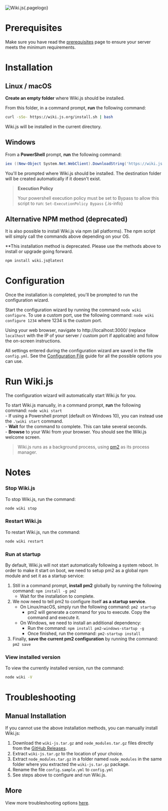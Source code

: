 <!-- TITLE: Install -->
<!-- SUBTITLE: How to install Wiki.js on your server -->
![Wiki.js](/uploads/page-icons/logo.png "Logo"){.pagelogo}
# Prerequisites
Make sure you have read the [prerequisites](/wiki/prerequisites) page to ensure your server meets the minimum requirements.

# Installation
## Linux / macOS
**Create an empty folder** where Wiki.js should be installed.

From this folder, in a command prompt, **run** the following command:
```bash
curl -sSo- https://wiki.js.org/install.sh | bash
```
Wiki.js will be installed in the current directory.

## Windows
From a **PowerShell** prompt, **run** the following command:
```powershell
iex ((New-Object System.Net.WebClient).DownloadString('https://wiki.js.org/install.ps1'))
```
You'll be prompted where Wiki.js should be installed. The destination folder will be created automatically if it doesn't exist.

> **Execution Policy**
>
> Your powershell execution policy must be set to Bypass to allow this script to run:
> `Set-ExecutionPolicy Bypass`
{.is-info}

## Alternative NPM method (deprecated)
It is also possible to install Wiki.js via npm (all platforms).
The npm script will simply call the commands above depending on your OS.

**This installation method is deprecated. Please use the methods above to install or upgrade going forward.

```bash
npm install wiki.js@latest
```
# Configuration
Once the installation is completed, you'll be prompted to run the configuration wizard.

Start the configuration wizard by running the command `node wiki configure`.  To use a custom port, use the following command: `node wiki configure 1234` where 1234 is the custom port.

Using your web browser, navigate to http://localhost:3000/ (replace `localhost` with the IP of your server / custom port if applicable) and follow the on-screen instructions.

All settings entered during the configuration wizard are saved in the file `config.yml`. See the [Configuration File](/wiki/install/configuration) guide for all the possible options you can use.

# Run Wiki.js
The configuration wizard will automatically start Wiki.js for you.

To start Wiki.js manually, in a command prompt, **run** the following command: `node wiki start`  
	- If using a Powershell prompt (default on Windows 10), you can instead use the `.\wiki start` command.  
	- **Wait** for the command to complete. This can take several seconds.  
	- **Browse** to your Wiki from your browser. You should see the Wiki.js welcome screen.

> Wiki.js runs as a background process, using [pm2](http://pm2.keymetrics.io/) as its process manager.

# Notes
### Stop Wiki.js
To stop Wiki.js, run the command: 
```bash
node wiki stop
```

### Restart Wiki.js
To restart Wiki.js, run the command: 
```bash
node wiki restart
```

### Run at startup

By default, Wiki.js will not start automatically following a system reboot. In order to make it start on boot, we need to setup pm2 as a global npm module and set it as a startup service:

1. Still in a command prompt, **install pm2** globally by running the following command: `npm install -g pm2`
	- Wait for the installation to complete.
2. We now need to tell pm2 to configure itself **as a startup service**.
	- On Linux/macOS, simply run the following command: `pm2 startup`
		- pm2 will generate a command for you to execute. Copy the command and execute it.
	- On Windows, we need to install an additional dependency:
		- Run the command: `npm install pm2-windows-startup -g`
		- Once finished, run the command: `pm2-startup install`
3. Finally, **save the current pm2 configuration** by running the command: `pm2 save`

### View installed version
To view the currently installed version, run the command:  
```bash
node wiki -V
```

# Troubleshooting
## Manual Installation

If you cannot use the above installation methods, you can manually install Wiki.js:

1. Download the `wiki-js.tar.gz` and `node_modules.tar.gz` files directly from the [GitHub Releases](https://github.com/Requarks/wiki/releases).
2. Extract `wiki-js.tar.gz` to the location of your choice.
3. Extract `node_modules.tar.gz` in a folder named `node_modules` in the same folder where you extracted the `wiki-js.tar.gz` package.
4. Rename the file `config.sample.yml` to `config.yml`
5. See steps above to configure and run Wiki.js.

## More
View more troubleshooting options [here](/wiki/troubleshooting#wiki-js-wont-start).